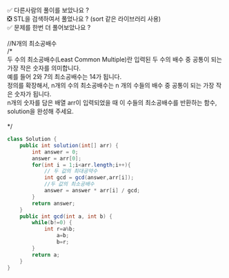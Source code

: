 ✅ 다른사람의 풀이를 보았나요 ? <br>
❎ STL을 검색하여서 풀었나요 ? (sort 같은 라이브러리 사용) <br>
✅ 문제를 한번 더 풀어보았나요 ? <br>
<br>
//N개의 최소공배수 <br>
/* <br>
두 수의 최소공배수(Least Common Multiple)란 입력된 두 수의 배수 중 공통이 되는 가장 작은 숫자를 의미합니다.<br> 
예를 들어 2와 7의 최소공배수는 14가 됩니다. <br>
정의를 확장해서, n개의 수의 최소공배수는 n 개의 수들의 배수 중 공통이 되는 가장 작은 숫자가 됩니다.<br>
n개의 숫자를 담은 배열 arr이 입력되었을 때 이 수들의 최소공배수를 반환하는 함수, solution을 완성해 주세요.<br>
<br>
*/
```java
class Solution {
    public int solution(int[] arr) {
        int answer = 0;
        answer = arr[0];
        for(int i = 1;i<arr.length;i++){
            // 두 값의 최대공약수
            int gcd = gcd(answer,arr[i]);
            //두 값의 최소공배수
            answer = answer * arr[i] / gcd;
        }
        return answer;
    }
    public int gcd(int a, int b) {
        while(b!=0) {
		    int r=a%b;
			    a=b;
				b=r;
        }
        return a;
    }
}
```
